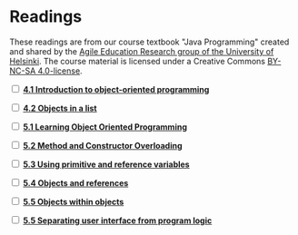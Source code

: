 # Readings

These readings are from our course textbook "Java Programming" created and shared by the [Agile Education Research group of the University of Helsinki](https://www.helsinki.fi/en/researchgroups/data-driven-education).
The course material is licensed under a Creative Commons [BY-NC-SA 4.0-license](https://creativecommons.org/licenses/by-nc-sa/4.0/deed.fi).

<label><input type="checkbox" id="week09_reading1" class="box"> **[4.1 Introduction to object-oriented programming](https://java-programming.mooc.fi/part-4/1-introduction-to-object-oriented-programming)** </input></label>

<label><input type="checkbox" id="week09_reading2" class="box"> **[4.2 Objects in a list](https://java-programming.mooc.fi/part-4/2-objects-in-a-list)** </input></label>

<label><input type="checkbox" id="week09_reading3" class="box"> **[5.1 Learning Object Oriented Programming](https://java-programming.mooc.fi/part-5/1-learning-object-oriented-programming)** </input></label>

<label><input type="checkbox" id="week09_reading4" class="box"> **[5.2 Method and Constructor Overloading](https://java-programming.mooc.fi/part-5/2-method-and-constructor-overloading)** </input></label>

<label><input type="checkbox" id="week09_reading5" class="box"> **[5.3 Using primitive and reference variables](https://java-programming.mooc.fi/part-5/3-primitive-and-reference-variables)** </input></label>

<label><input type="checkbox" id="week09_reading6" class="box"> **[5.4 Objects and references](https://java-programming.mooc.fi/part-5/4-objects-and-references)** </input></label>

<label><input type="checkbox" id="week09_reading7" class="box"> **[5.5 Objects within objects](https://java-programming.mooc.fi/part-6/1-objects-within-objects)** </input></label>

<label><input type="checkbox" id="week09_reading8" class="box"> **[5.5 Separating user interface from program logic](https://java-programming.mooc.fi/part-6/2-separating-user-interface-from-program-logic)** </input></label>



